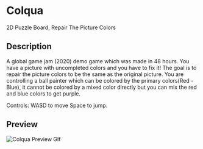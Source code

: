 # Colqua
 2D Puzzle Board, Repair The Picture Colors
## Description
A global game jam (2020) demo game which was made in 48 hours.
You have a picture with uncompleted colors and you have to fix it! The goal is to repair the picture colors to be the same as the original picture. You are controlling a ball painter which can be colored by the primary colors(Red - Blue), it cannot be colored by a mixed color directly but you can mix the red and blue colors to get purple. 

Controls: WASD to move Space to jump.

## Preview
![Colqua Preview GIf](https://user-images.githubusercontent.com/110013767/181189407-1af2ab16-b4c5-4456-bb51-b317fe72d4a3.gif)
